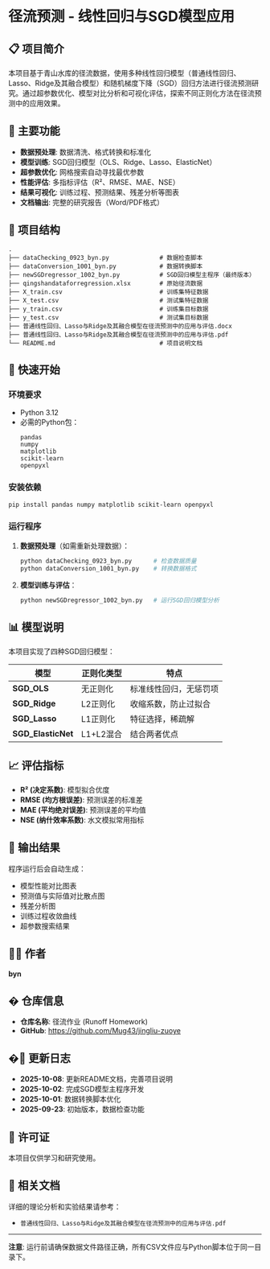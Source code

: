 # 径流预测 - 线性回归与SGD模型应用

## 📋 项目简介

本项目基于青山水库的径流数据，使用多种线性回归模型（普通线性回归、Lasso、Ridge及其融合模型）和随机梯度下降（SGD）回归方法进行径流预测研究。通过超参数优化、模型对比分析和可视化评估，探索不同正则化方法在径流预测中的应用效果。

## 🎯 主要功能

- **数据预处理**: 数据清洗、格式转换和标准化
- **模型训练**: SGD回归模型（OLS、Ridge、Lasso、ElasticNet）
- **超参数优化**: 网格搜索自动寻找最优参数
- **性能评估**: 多指标评估（R²、RMSE、MAE、NSE）
- **结果可视化**: 训练过程、预测结果、残差分析等图表
- **文档输出**: 完整的研究报告（Word/PDF格式）

## 📂 项目结构

```
.
├── dataChecking_0923_byn.py              # 数据检查脚本
├── dataConversion_1001_byn.py            # 数据转换脚本
├── newSGDregressor_1002_byn.py           # SGD回归模型主程序（最终版本）
├── qingshandataforregression.xlsx        # 原始径流数据
├── X_train.csv                           # 训练集特征数据
├── X_test.csv                            # 测试集特征数据
├── y_train.csv                           # 训练集目标数据
├── y_test.csv                            # 测试集目标数据
├── 普通线性回归、Lasso与Ridge及其融合模型在径流预测中的应用与评估.docx
├── 普通线性回归、Lasso与Ridge及其融合模型在径流预测中的应用与评估.pdf
└── README.md                             # 项目说明文档
```

## 🚀 快速开始

### 环境要求

- Python 3.12
- 必需的Python包：
  ```
  pandas
  numpy
  matplotlib
  scikit-learn
  openpyxl
  ```

### 安装依赖

```bash
pip install pandas numpy matplotlib scikit-learn openpyxl
```

### 运行程序

1. **数据预处理**（如需重新处理数据）：
   ```bash
   python dataChecking_0923_byn.py      # 检查数据质量
   python dataConversion_1001_byn.py    # 转换数据格式
   ```

2. **模型训练与评估**：
   ```bash
   python newSGDregressor_1002_byn.py   # 运行SGD回归模型分析
   ```

## 📊 模型说明

本项目实现了四种SGD回归模型：

| 模型 | 正则化类型 | 特点 |
|------|-----------|------|
| **SGD_OLS** | 无正则化 | 标准线性回归，无惩罚项 |
| **SGD_Ridge** | L2正则化 | 收缩系数，防止过拟合 |
| **SGD_Lasso** | L1正则化 | 特征选择，稀疏解 |
| **SGD_ElasticNet** | L1+L2混合 | 结合两者优点 |

## 📈 评估指标

- **R² (决定系数)**: 模型拟合优度
- **RMSE (均方根误差)**: 预测误差的标准差
- **MAE (平均绝对误差)**: 预测误差的平均值
- **NSE (纳什效率系数)**: 水文模拟常用指标

## 📝 输出结果

程序运行后会自动生成：
- 模型性能对比图表
- 预测值与实际值对比散点图
- 残差分析图
- 训练过程收敛曲线
- 超参数搜索结果

## 👨‍💻 作者

**byn**

## � 仓库信息

- **仓库名称**: 径流作业 (Runoff Homework)
- **GitHub**: https://github.com/Mug43/jingliu-zuoye

## �📅 更新日志

- **2025-10-08**: 更新README文档，完善项目说明
- **2025-10-02**: 完成SGD模型主程序开发
- **2025-10-01**: 数据转换脚本优化
- **2025-09-23**: 初始版本，数据检查功能

## 📄 许可证

本项目仅供学习和研究使用。

## 🔗 相关文档

详细的理论分析和实验结果请参考：
- `普通线性回归、Lasso与Ridge及其融合模型在径流预测中的应用与评估.pdf`

---

**注意**: 运行前请确保数据文件路径正确，所有CSV文件应与Python脚本位于同一目录下。
